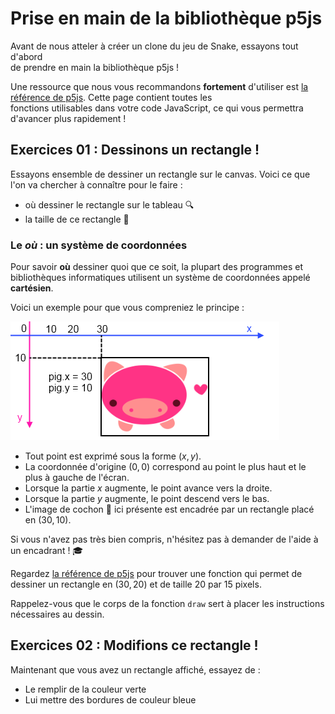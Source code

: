 # Prise en main de la bibliothèque p5js

Avant de nous atteler à créer un clone du jeu de Snake, essayons tout d'abord  
de prendre en main la bibliothèque p5js !

Une ressource que nous vous recommandons **fortement** d'utiliser est [la  
référence de p5js](https://p5js.org/reference/). Cette page contient toutes les  
fonctions utilisables dans votre code JavaScript, ce qui vous permettra  
d'avancer plus rapidement !

## Exercices 01 : Dessinons un rectangle !

Essayons ensemble de dessiner un rectangle sur le canvas. Voici ce que l'on va chercher à connaître pour le faire :  
- où dessiner le rectangle sur le tableau 🔍  
- la taille de ce rectangle 📏

### Le ***où*** : un système de coordonnées

Pour savoir **où** dessiner quoi que ce soit, la plupart des programmes et bibliothèques informatiques utilisent un système de coordonnées appelé **cartésien**.

Voici un exemple pour que vous compreniez le principe :

![](../static/coordinate-system.png)

- Tout point est exprimé sous la forme $(x, y)$.  
- La coordonnée d'origine $(0, 0)$ correspond au point le plus haut et le plus à gauche de l'écran.  
- Lorsque la partie $x$ augmente, le point avance vers la droite.  
- Lorsque la partie $y$ augmente, le point descend vers le bas.  
- L'image de cochon 🐷 ici présente est encadrée par un rectangle placé en $(30, 10)$.

Si vous n'avez pas très bien compris, n'hésitez pas à demander de l'aide à un encadrant ! 🎓

Regardez [la référence de p5js](https://p5js.org/reference/) pour trouver une fonction qui permet de dessiner un rectangle en $(30, 20)$ et de taille $20$ par $15$ pixels.

Rappelez-vous que le corps de la fonction `draw` sert à placer les instructions nécessaires au dessin.

## Exercices 02 : Modifions ce rectangle !

Maintenant que vous avez un rectangle affiché, essayez de :  

- Le remplir de la couleur verte  
- Lui mettre des bordures de couleur bleue
